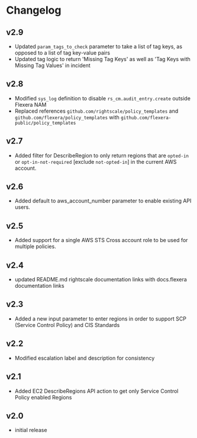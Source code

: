 # Changelog

## v2.9

- Updated `param_tags_to_check` parameter to take a list of tag keys, as opposed to a list of tag key-value pairs
- Updated tag logic to return 'Missing Tag Keys' as well as 'Tag Keys with Missing Tag Values' in incident

## v2.8

- Modified `sys_log` definition to disable `rs_cm.audit_entry.create` outside Flexera NAM
- Replaced references `github.com/rightscale/policy_templates` and `github.com/flexera/policy_templates` with `github.com/flexera-public/policy_templates`

## v2.7

- Added filter for DescribeRegion to only return regions that are `opted-in` or `opt-in-not-required` [exclude `not-opted-in`] in the current AWS account.

## v2.6

- Added default to aws_account_number parameter to enable existing API users.

## v2.5

- Added support for a single AWS STS Cross account role to be used for multiple policies.

## v2.4

- updated README.md rightscale documentation links with docs.flexera documentation links

## v2.3

- Added a new input parameter to enter regions in order to support SCP (Service Control Policy) and CIS Standards

## v2.2

- Modified escalation label and description for consistency

## v2.1

- Added EC2 DescribeRegions API action to get only Service Control Policy enabled Regions

## v2.0

- initial release
